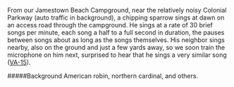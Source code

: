 From our Jamestown Beach Campground, near the relatively noisy Colonial Parkway (auto traffic in background), a chipping sparrow sings at dawn on an access road through the campground. He sings at a rate of 30 brief songs per minute, each song a half to a full second in duration, the pauses between songs about as long as the songs themselves. His neighbor sings nearby, also on the ground and just a few yards away, so we soon train the microphone on him next, surprised to hear that he sings a very similar song ([VA-15](http://listeningtoacontinentsing.com/recording.php?page=VA-15)).

#####Background
American robin, northern cardinal, and others.
